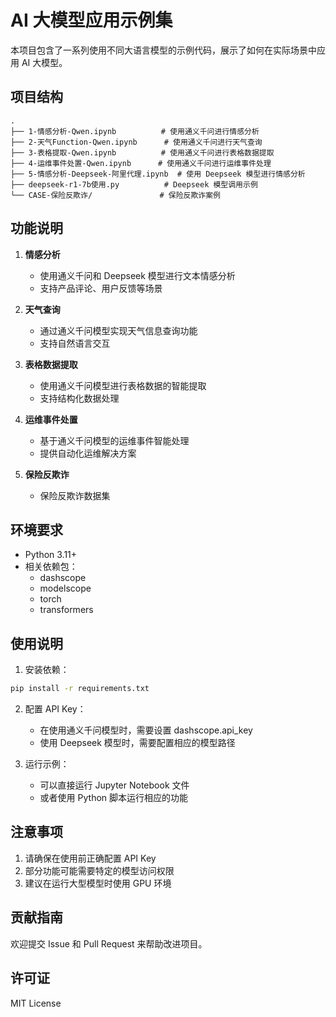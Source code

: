 # AI 大模型应用示例集

本项目包含了一系列使用不同大语言模型的示例代码，展示了如何在实际场景中应用 AI 大模型。

## 项目结构

```
.
├── 1-情感分析-Qwen.ipynb          # 使用通义千问进行情感分析
├── 2-天气Function-Qwen.ipynb      # 使用通义千问进行天气查询
├── 3-表格提取-Qwen.ipynb          # 使用通义千问进行表格数据提取
├── 4-运维事件处置-Qwen.ipynb      # 使用通义千问进行运维事件处理
├── 5-情感分析-Deepseek-阿里代理.ipynb  # 使用 Deepseek 模型进行情感分析
├── deepseek-r1-7b使用.py          # Deepseek 模型调用示例
└── CASE-保险反欺诈/               # 保险反欺诈案例
```

## 功能说明

1. **情感分析**
   - 使用通义千问和 Deepseek 模型进行文本情感分析
   - 支持产品评论、用户反馈等场景

2. **天气查询**
   - 通过通义千问模型实现天气信息查询功能
   - 支持自然语言交互

3. **表格数据提取**
   - 使用通义千问模型进行表格数据的智能提取
   - 支持结构化数据处理

4. **运维事件处置**
   - 基于通义千问模型的运维事件智能处理
   - 提供自动化运维解决方案

5. **保险反欺诈**
   - 保险反欺诈数据集

## 环境要求

- Python 3.11+
- 相关依赖包：
  - dashscope
  - modelscope
  - torch
  - transformers

## 使用说明

1. 安装依赖：
```bash
pip install -r requirements.txt
```

2. 配置 API Key：
   - 在使用通义千问模型时，需要设置 dashscope.api_key
   - 使用 Deepseek 模型时，需要配置相应的模型路径

3. 运行示例：
   - 可以直接运行 Jupyter Notebook 文件
   - 或者使用 Python 脚本运行相应的功能

## 注意事项

1. 请确保在使用前正确配置 API Key
2. 部分功能可能需要特定的模型访问权限
3. 建议在运行大型模型时使用 GPU 环境

## 贡献指南

欢迎提交 Issue 和 Pull Request 来帮助改进项目。

## 许可证

MIT License 
